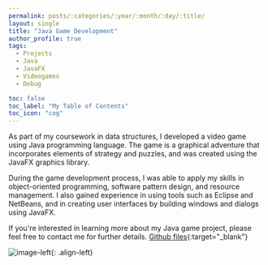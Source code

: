 ```yaml
---
permalink: posts/:categories/:year/:month/:day/:title/
layout: single
title: "Java Game Development"
author_profile: true
tags:
  - Projects
  - Java
  - JavaFX
  - Videogames
  - Debug

toc: false
toc_label: "My Table of Contents"
toc_icon: "cog"
---
```



As part of my coursework in data structures, I developed a video game using Java programming language. The game is a graphical adventure that incorporates elements of strategy and puzzles, and was created using the JavaFX graphics library.

During the game development process, I was able to apply my skills in object-oriented programming, software pattern design, and resource management. I also gained experience in using tools such as Eclipse and NetBeans, and in creating user interfaces by building windows and dialogs using JavaFX.

If you're interested in learning more about my Java game project, please feel free to contact me for further details.
[Github files](https://github.com/bash20cu/Universidad/tree/main/Estructuras_de_Datos_Algoritmos/Donkey_Kong){:target="_blank"}

![image-left]({{"/assets/images/javaVideoGame.gif"|absolute_url}}){: .align-left}